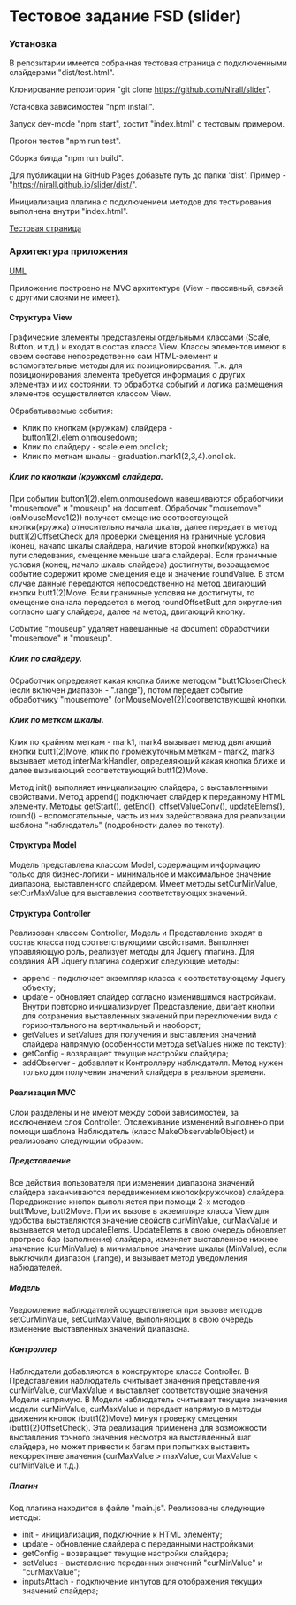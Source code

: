 # Тестовое задание FSD (slider)


### Установка
В репозитарии имеется собранная тестовая страница с подключенными слайдерами "dist/test.html".

Клонирование репозитория "git clone https://github.com/Nirall/slider".

Установка зависимостей "npm install".

Запуск dev-mode "npm start", хостит "index.html" с тестовым примером.

Прогон тестов "npm run test".

Сборка билда "npm run build".

Для публикации на GitHub Pages добавьте путь до папки 'dist'. Пример - "https://nirall.github.io/slider/dist/".

Инициализация плагина с подключением методов для тестирования выполнена внутри "index.html".

[Тестовая страница](https://nirall.github.io/slider/dist/)

### Архитектура приложения
[UML](https://viewer.diagrams.net/?highlight=0000ff&edit=_blank&layers=1&nav=1&title=UML.drawio#R7V1bc9pIE%2F01VPE9sCWJ%2B6OxQ%2BLEt4293uyjDAPIFhKRRLD9678Z3WFagthzsZ2uSu2isbhI50yr%2B3RPT6N9vHz8HNirxbk%2FJW7DMqaPjfZJw7Ksjtmn%2F2MjT8lI3%2BglA%2FPAmSZDZjFw7TyTdNBIR9fOlIRbJ0a%2B70bOantw4nsemURbY3YQ%2BJvt02a%2Bu%2F2tK3tOuIHrie3yo%2F8602iRjpq9YfGHL8SZL7Kv7nU7yV%2BWdnZ2einhwp76m9JQ%2B1OjfRz4fpS8Wj4eE5fdvezG%2FHv69K979tD7%2FPXv8Kf9z%2BjbzcVtK%2Fmw8e%2B8Jb%2BGgHjRiz%2F659H65%2B39eHZ5d7aanZ5ebL6Neq2BlXz2L9tdb9%2BxMHrK7mFEHunXjhbR0qUDJn0ZRoH%2FQI591w%2FoiOd79MzRzHHdnSHbdeYePZzQH07o%2BOgXCSKHonOU%2FmHpTKfsa0abhROR65U9Yd%2B5oVykY4G%2F9qaE%2FXyDHh14E9Kfz76IPJauKL0pn4m%2FJFHwRE9J%2F9pJ4U0JbnXT401Bl%2ByURYkoGSvslKDz%2FIMLDOiLFIbfgMQccpB88%2Fw7DpVw4yxdO7nzvhddp38xD7ntkc%2Fu72ThuNMz%2B8lfs2sKI3vykB2NFn7gPNOPtQvI7SBK57fV2zrjmr0zRSkgIT3nKkPJ3Bk6tx%2B3TjyzwygdmPiua69C5y6%2FjKUdzB1v5EeRv5RMglZusJ4y%2B8XTwBwAPDCHNURIv%2B87tWy2N6cXln9hb4d1Jv91PYh1ve0vs10KsGdHZMTmSsiRL7%2FSl%2FMxI3qJjw1r1Di2GkcGcQlF5ig5%2BHJzfvaJDjBoKkzI79oNl8yiSvqG1Fo43vwsPuekU4x8T%2B8XG%2FLpe2dubLYX1NYQL7YrkR3ZCc8YqVa%2B40XxDe2O6D96vcfGX91Gl%2F7wY3psFsf0Hzs9iI59j16L7cQsJJTEG8KIDPCzfo7vJ%2BjTNvD76LhLkJeYJWN2e%2FJ1%2FNw5u7CPvP%2B%2Bb8z595tWG2QBfVN4m6LDiGAZd%2FTpTmwPGSCaAV1LHQNgQ2ACFNhB2XVi9BKUM4fLfBHEuWuQYnrDID9pmRzubR73NoCxa98R98oPncjx2ecHybk72GuDtz84DN6BLHR5TzA383MSxVg2%2F4fTWjTuA92GvVOLezZhEHrx0JumQpMOYt%2Btxj4sYe%2FPZvQQGSCeAe0Drb40BvSqGbBeTWlg0SwcPCSAeAL0Opq9Ol5tGNkBBzSKDQLFhsF27J9LqiUO5HrAFgc6VjUJDpYaOm9WaTBhpcFCmeGF9kiEygAzUYA12njPs%2Bl60J13LTJ9vL6fPZ%2BQVhUDUGVQQwBAZJBGANAfqREb%2FbuQBPRSwtwUnNsP5DIeZXf58u6eZZCQEmIpAQgT0igBPxZQd5KHrmnwDigIryzdKYuBUX9QDj0gPyie2XBSIcP%2B5JQ6eSGCLwV8QHlQ%2B6SHrDoqD8rwB4QHxZOfF55b7D2eEzUzVw9xF477kA%2F%2F1c57%2FnnfSmb9wvao4zWyg2PXmTw0yS966UgA4SG%2BqTDGf36Yjb%2Fcdu5%2FrK7Gf2%2BMz0d3X1tAiHcTME3vnWuOv6suble35cWFBhjG8GwQVPxmpVY4Y0ebNw%2FtjAlldvQGnWp6VGuRedlcZo4s%2FvtM9XIkaKgGNR4KRcKmn18WI66KIbRZGUtrDcBrZEmQlNKeWUCZbE6FYO15JDindyOnwvd4CGkgmAaAOKmYBjXxakKDo%2Bk0lisSnRrJII8MgCypmAw1hTN3dpDkKaBcaor8u0W0xnFJlwjAyVMxuEOCpTTgYZe7zi8I%2FDl1B8NRRoCr0gASQSgRDnVVpQUyMA8oxMnyIwZ%2FshLpowEvDdKudkevpiIO8496SJE539rmOfSg3wE5zT9yS%2BTKMfwHyTsKCumMA%2F03AXlHeKbvr3wsgnyUIYXjD8iQik19f6%2Bpv3XIZhz4y1ifTARpdgctg9LDRk4I50RHoaWHOcFXw%2BacsFcr4k1v%2FAt%2FSpr0yoMnZIB4oU97VD%2FgGMCykvRCySZRcsLmZB2wC79lp%2BCjQTwJhgojfJAEQz5FleYoJ77HLuQyXhBz48cUaManIQ9E86AN5IYU84CP8Ft5dRJT%2FBOLkLABi5TEM6Cj20kc8omfggGF2I88kMuDvm7HcMhnfraqVhICnNP7nYQJFzRwTEKFRn9UChySLFGjf4IkEU6SoW7fcQhVtMUkWdJ7nFCk6d%2FdI%2Faisc%2FLWPRhzwvHrTwlNCFhmFmIdUg%2BMXuQ2InzZdkuIDGEEwPo5qWYGLzOCBEj9R2SlfbICamc6Gv3KnnpMYsvF2TygIxQXVhkaPcvIdkpqStiSfaEC6kHkcpPl9iUQw4ZLN1%2BZN57sIINieCUmIQwIivkgHAOdLX7k3wmYivgjAtLSgslioAT1Ug5lBjo9iRNo1KOLLkNx64fsjATnw5SaNADmrWopkGlJgmtoCoMAy6oksOItm7nMS%2BJ5RmRVLKUilBRnRZPgK5ChxHu4s6r0weVJr6zFXbvqqsXIDyByyzzhfgftKlXxTIJa7uc1jKOgsCm19xzGXXGa28Sly1avXkxddFm7TUAb7LTF%2FyToUrrHZSxq89L4T20j5esrj4V1bX0m6bTy3TiJx5Kc1asm8ymPfoowgnRO%2FBxJG%2B%2B8wpnsXaSsAQp8kIDL4D244p5UVNy6%2FmRM3u6zB0FC1mhhhVKW4OBMS2fIbtJtg3DIEbpPkhtYGMieB%2Bk3osagrzJfZDgyvBqO4X9ifcaptpJ%2Fn52QYIfVtifWBUBVG6CVKG1AgzAsFUMugr3QILB5TMr2ItWCfLad0Gqa0XLb4WDmXaJXNC%2FLRLQmhR70yokgPZdkUxenK5o44XRp8DocyeFBjWjBFWIvMr7%2FefQYDpWqekPbGPoLPAEd4lGWwRP7DeZKIN%2FMtynwjKiVBCLA84qdQzxfyX%2B2nfEsaomP2oOiiigcgcc%2BCfXaI%2FYlUwPKQ7eOEceKyAxEqUoUfge6nzKEqMsSGlEMUoN9rotvlXTnAzlKMVsULlVDsyGGl0a9SgFDNC%2FaU6NB0gfBvGTHZ8EEqJ%2FlbvlwMjX1EfRW5u1FUHsxWMPtKNUi327xgVk2J8xFxqhlyH66XYA2zWbDIQLf4PQy4Ie6D6pGPoab49BjxZfFvZQx0nF2NeUIWADYhUUAFpOKqZA5WLe7VaD65Cc%2BBsP98mUxQSg6aRiJlT2lOOYUHSeRCaIZwLQWVIxEyqbyHFM%2BGeFPJDEA6jLpGIeDDlUyXROsqojelMW%2Fpw1JP5UjO5s01Wcc%2BbHGRyWwLknUfSUlhXZ68hvbG1lQx6d6Efp9X%2FsoygYydFJVksUHzxlB8w%2F%2BVE%2BKL2LHRZvi4%2BK902PgiDmytSxlz51eBZsZ032h7HjZj%2BJx7iuAin018GE1NzXdH5HdjAntZxJZXl202sZExDXjpxf5ZMk0KHD6wMmR5B02nNbEx1uASoL2PKU4GbhROSaznz2nZvAXnG0%2Bz3ADi8Zy25BFr0BXZo60AytKRh7HSR83F63BSCWDwrkwk754LB%2FaAsOIUvX3m75YKZjchVEuG7tZa5D53BqvpUqwg4sLGAVmTIKaC8k7GDHFYnwHlokKKtcqFuXMOAqRjA6FE4AlZ00YAbU5Q1IdHJKH%2B0ho8DUSV8hC4SzQH%2FnjE5NqQgWCylggPbiwS6fQTi3gwcOagw%2BBQafXOcU0wR6bsHLGIcfO%2F7swpuqY%2Fz5UqOUT%2FD30zili6uYNFNAe%2BuUXlUn2HSAoe%2Btl3fAKmsE%2F5XgH9pZRd7837%2FbOi5hU0wKaAmbYlZAsQpKUqLwBZawKe2n1K2pXcclbJKx123xe7DXj0vYdLABWMKmmA31q1kLcRLRF48%2BsHxNMfo1yQnUJBWE%2F8AyNsUM4JMTLfYez4mamf%2BPwIsHHljDphh4vvBgq3SVKdPJdmUIvwTZT7sXyOt%2B8daVHNaYjBCYjBgckIqAc1IfPBXRq5GhKAw2%2FfyyDnVVDKFtqrVN%2BTx%2FPyVxvZpEOZ2rDwUNtvYmS1KpuC%2BZHFZor5Lr16zARKFaDym0N%2BDrYas1ifAe3EpPlk6drfSskScK5wDDFPEE0F4016%2BRJ9nedOyhH2KEKgF67dVy%2FZpm%2F9hyQQUFtPfX60ML7VGclA689rZ6%2FT3r6mOpKlEn40X1mKWUqghob7bX5%2BUhZggmAaE%2BIPoAsnDX3mivz0tBDPd4CTsiLkP70%2B71YScNKZ00sjrvva00Mga8kVYaAz4A7FbN%2Bz%2BjlYZpGZp7aZhGDyepjEmatbHZO0kH1puapKbB%2B2e8EPuxZ2l7d5M0oMuJ4lk6wFn6yln682j98%2FZ%2BPLu8O1vNTk8vNt9GvXyr4f2ztCN6lsZvTbOe%2BQmpY1l88hUbKDFzZwFkP204MT7w%2FHanv0PG5BcILQAwDT6V86f1zGpnhKlpe6vWhGRMQBMi9kGfBdZlEwLamqH5NkxIe8cHNdLpWmlDdt7QTtP3cm2IyZcz%2F%2FE2pKvdhvCeINoQATakBwQLzw%2Bz8Zfbzv2P1dX4743x%2Bejua6sl3IS8kg98Ic8fP0l1d8c0gZ3Vbx2y4XDBamCBNBgYOyFjtsNEWX3tAjxo1xHhA1QDm1ZN7h%2FLgV%2FTXNsU0aIEJKW8%2FVQrdtrG0k%2BdtIAKghXTAq4OobeBPRjizdfjl4i9aOyhul%2FF2GODCpkAg5W%2FEMKyKn9Ni68A2i39DezNFVb%2FymQBVP6reJ7X7bIZl4LFNv6W%2FfmYDlDXfV4uCaNEsZEaEqgBlQerpUbFVtxW5hLSm0LxdV0SjAN%2FyaJZJIYCYkBFw4qJYYF%2BIVYNy4YeKhtWDD2fAGglhw5zGeg9mTlzdBykSwZQwbBiJlS2t5gsyOThOiKrZkj%2Fg%2FBLgB%2BqG1YMP1Q4XMB%2Fbj%2FGLmNzmb5AGsgQDvX7iHz4sEUDx0tpkL5AGkigAbRxt1oaZMUI5cb7%2FpS4HNqY3opvg5z0VvdQ%2FzAPLj9qeqtd03Zvsg4YELE5ChMZ%2B3hrCC1UvYXKJ%2Fs7ynBliV%2FMcL0hWujPcAFbznM4Y5bjxQAfmsaSluQANpIvt2LesvvN7QcDnSfJaXGZ2OUsE78b7TE6seKpAm0ip9gW7C%2BC2Fa8Yw93V%2FJGekihxxvIlHX4Z0XBBwx0ZAY6prlT7Q4W8vVBOnzwSKcDN274xWpL49gGrDJFg1Qxt18V0sAElGWPgNbyDPllrLvE0MMSDGL%2FWuyhuEUt9p2a4h0MZzXRAop2FNMCi%2FZkAgwW7UEIS4tnOzXVWli0p4gFUCii%2BNFfo2aGBNQzkAkSmADV6KllQhYCQ0ygF0w22MRLBvBQDZ5i4HkTkNfgYb9WWbhDCVbFuENRX6lam4X7mVSdlF7EAuUFdQiwLleqIACV5Cl2C%2FbtOMX0gGviTTNuhEgOReSACvYUG44%2Bhyt2iWjsFan3dokYpJNub7OqfDml5lYz%2Fe62uN22VHSOATa8%2FtOaUvR3sgpt7W0msx%2BENkGsTegeahJ6oi3CK%2FnQQT5IaTuatdvYz4gsn%2FdmKMFX0Pxpdts0hjvZZ%2B0tv7LG4%2B9ooraMvwyjvz1bB8Ph3vlKj65I4MR6tt5JnBUVH2DW31hHMGDzT5zE8lqC0cPA96OyB00vdZGk49uf%2Fg8%3D)

Приложение построено на MVC архитектуре (View - пассивный, связей с другими слоями не имеет).

#### Структура View
Графические элементы представлены отдельными классами (Scale, Button, и т.д.) и входят в состав класса View. Классы элементов имеют в своем составе непосредственно сам HTML-элемент и вспомогательные методы для их позиционирования. Т.к. для позиционирования элемента требуется информация о других элементах и их состоянии, то обработка событий и логика размещения элементов осуществляется классом View.

Обрабатываемые события:
- Клик по кнопкам (кружкам) слайдера - button1(2).elem.onmousedown;
- Клик по слайдеру - scale.elem.onclick;
- Клик по меткам шкалы - graduation.mark1(2,3,4).onclick.

##### Клик по кнопкам (кружкам) слайдера.
При событии button1(2).elem.onmousedown навешиваются обработчики "mousemove" и "mouseup" на document.
Обрабочик "mousemove" (onMouseMove1(2)) получает смещение соотвествующей кнопки(кружка) относительно начала шкалы, далее передает в метод butt1(2)OffsetCheck для проверки смещения на граничные условия (конец, начало шкалы слайдера, наличие второй кнопки(кружка) на пути следования, смещение меньше шага слайдера). Если граничные условия (конец, начало шкалы слайдера) достигнуты, возращаемое событие содержит кроме смещения еще и значение roundValue. В этом случае данные передаются непосредственно на метод двигающий кнопки butt1(2)Move. Если граничные условия не достигнуты, то смещение сначала передается в метод roundOffsetButt для округления согласно шагу слайдера, далее на метод, двигающий кнопку.

Событие "mouseup" удаляет навешанные на document обработчики "mousemove" и "mouseup".

##### Клик по слайдеру.
Обработчик определяет какая кнопка ближе методом "butt1CloserCheck (если включен диапазон - ".range"), потом передает событие обработчику "mousemove" (onMouseMove1(2))соответствующей кнопки.

##### Клик по меткам шкалы.
Клик по крайним меткам - mark1, mark4 вызывает метод двигающий кнопки butt1(2)Move, клик по промежуточным меткам - mark2, mark3 вызывает метод interMarkHandler, определяющий какая кнопка ближе и далее вызывающий соответствующий butt1(2)Move.

Метод init() выполняет инициализацию слайдера, с выставленными свойствами. Метод append() подключает слайдер к переданному HTML элементу.
Методы: getStart(), getEnd(), offsetValueConv(), updateElems(), round() - вспомогательные, часть из них задействована для реализации шаблона "наблюдатель" (подробности далее по тексту).

#### Структура Model
Модель представлена классом Model, содержащим информацию только для бизнес-логики - минимальное и максимальное значение диапазона, выставленного слайдером. Имеет методы setCurMinValue, setCurMaxValue для выставления соответствующих значений.

#### Структура Controller
Реализован классом Controller, Модель и Представление входят в состав класса под соответствующими свойствами.
Выполняет управляющую роль, реализует методы для Jquery плагина.
Для создания API Jquery плагина содержит следующие методы:
- append - подключает экземпляр класса к соответствующему Jquery объекту;
- update - обновляет слайдер согласно изменившимся настройкам. Внутри повторно инициализирует Представление, двигает кнопки для сохранения выставленных значений при переключении вида с горизонтального на вертикальный и наоборот;
- getValues и setValues для получения и выставления значений слайдера напрямую (особенности метода setValues ниже по тексту);
- getConfig - возвращает текущие настройки слайдера;
- addObserver - добавляет к Контроллеру наблюдателя. Метод нужен только для получения значений слайдера в реальном времени.

#### Реализация MVC
Слои разделены и не имеют между собой зависимостей, за исключением слоя Controller. Отслеживание изменений выполнено при помощи шаблона Наблюдатель (класс MakeObservableObject) и реализовано следующим образом:

##### Представление
Все действия пользователя при изменении диапазона значений слайдера заканчиваются передвижением кнопок(кружочков) слайдера. Передвижение кнопок выполняется при помощи 2-х методов - butt1Move, butt2Move. При их вызове в экземпляре класса View для удобства выставляются значение свойств curMinValue, curMaxValue и вызывается метод updateElems. UpdateElems в свою очередь обновляет прогресс бар (заполнение) слайдера, изменяет выставленное нижнее значение (curMinValue) в минимальное значение шкалы (MinValue), если выключили диапазон (.range),  и вызывает метод уведомления набюдателей.

##### Модель
Уведомление наблюдателей осуществляется при вызове методов setCurMinValue, setCurMaxValue, выполняющих в свою очередь изменение выставленных значений диапазона.

##### Контроллер
Наблюдатели добавляются в конструкторе класcа Controller. В Представлении наблюдатель считывает значения представления curMinValue, curMaxValue и выставляет соответствующие значения Модели напрямую. В Модели наблюдатель считывает текущие значения модели curMinValue, curMaxValue и передает напрямую в методы движения кнопок (butt1(2)Move) минуя проверку смещения (butt1(2)OffsetCheck). Эта реализация применена для возможности выставления точного значения несмотря на выставленный шаг слайдера, но может привести к багам при попытках выставить некорректные значения (curMaxValue > maxValue, curMaxValue < curMinValue и т.д.).

##### Плагин
Код плагина находится в файле "main.js". Реализованы следующие методы:
- init - инициализация, подключние к HTML элементу;
- update - обновление слайдера с переданными настройками;
- getConfig - возвращает текущие настройки слайдера;
- setValues - выставление переданных значений "curMinValue" и "curMaxValue";
- inputsAttach - подключение инпутов для отображения текущих значений слайдера;

